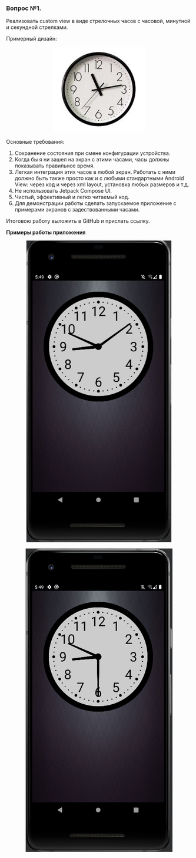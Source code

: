 ### Вопрос №1.

Реализовать custom view в виде стрелочных часов с часовой, минутной и секундной стрелками.

Примерный дизайн:

<p align="center"><img src=https://github.com/georgedem975/android_watch/blob/master/assets/clock.png></a></p>

Основные требования:
1. Сохранение состояния при смене конфигурации устройства.
2. Когда бы я ни зашел на экран с этими часами, часы должны показывать правильное время.
3. Легкая интеграция этих часов в любой экран. Работать с ними должно быть также просто как и с любыми стандартными Android View: через код и через xml layout, установка любых размеров и т.д.
4. Не использовать Jetpack Compose UI.
5. Чистый, эффективный и легко читаемый код.
6. Для демонстрации работы сделать запускаемое приложение с примерами экранов с задествованными часами.

Итоговою работу выложить в GitHub и прислать ссылку.

__Примеры работы приложения__

<p align="center"><img src=https://github.com/georgedem975/android_watch/blob/master/assets/1.png></a></p>

<p align="center"><img src=https://github.com/georgedem975/android_watch/blob/master/assets/2.png></a></p>

